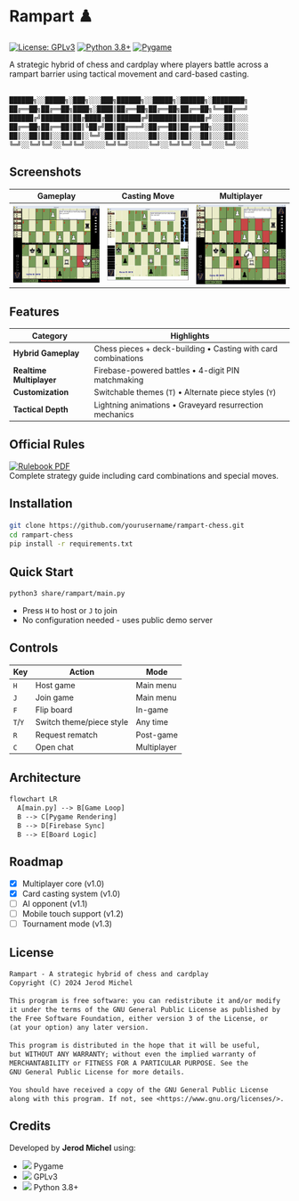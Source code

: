 # Rampart ♟️

[![License: GPLv3](https://img.shields.io/badge/License-GPLv3-blue.svg)](https://www.gnu.org/licenses/gpl-3.0) 
[![Python 3.8+](https://img.shields.io/badge/Python-3.8+-blue.svg)](https://www.python.org/) 
[![Pygame](https://img.shields.io/badge/Pygame-2.5+-red.svg)](https://www.pygame.org)

A strategic hybrid of chess and cardplay where players battle across a rampart barrier using tactical movement and card-based casting.

```text

██████╗░░█████╗░███╗░░░███╗██████╗░░█████╗░██████╗░████████╗
██╔══██╗██╔══██╗████╗░████║██╔══██╗██╔══██╗██╔══██╗╚══██╔══╝
██████╔╝███████║██╔████╔██║██████╔╝███████║██████╔╝░░░██║░░░
██╔══██╗██╔══██║██║╚██╔╝██║██╔═══╝░██╔══██║██╔══██╗░░░██║░░░
██║░░██║██║░░██║██║░╚═╝░██║██║░░░░░██║░░██║██║░░██║░░░██║░░░
╚═╝░░╚═╝╚═╝░░╚═╝╚═╝░░░░░╚═╝╚═╝░░░░░╚═╝░░╚═╝╚═╝░░╚═╝░░░╚═╝░░░
```

## Screenshots

| Gameplay | Casting Move | Multiplayer |
|----------|--------------|-------------|
| <img src="share/rampart/assets/images/screenshots/screen2.png" width="300"> | <img src="share/rampart/assets/images/screenshots/screen1.png" width="300"> | <img src="share/rampart/assets/images/screenshots/screen3.png" width="300"> |

## Features
| Category                 | Highlights                                                                 |
|--------------------------|----------------------------------------------------------------------------|
| **Hybrid Gameplay**      | Chess pieces + deck-building • Casting with card combinations              |
| **Realtime Multiplayer** | Firebase-powered battles • 4-digit PIN matchmaking                         |
| **Customization**        | Switchable themes (`T`) • Alternate piece styles (`Y`)                     |
| **Tactical Depth**       | Lightning animations • Graveyard resurrection mechanics                    |

## Official Rules
[![Rulebook PDF](https://img.shields.io/badge/Download-Rulebook-blue)](https://osf.io/a3cfz)  
Complete strategy guide including card combinations and special moves.

## Installation
```bash
git clone https://github.com/yourusername/rampart-chess.git
cd rampart-chess
pip install -r requirements.txt
```

## Quick Start
```bash
python3 share/rampart/main.py
```
- Press `H` to host or `J` to join
- No configuration needed - uses public demo server

## Controls
| Key       | Action                          | Mode           |
|-----------|---------------------------------|----------------|
| `H`       | Host game                       | Main menu      |
| `J`       | Join game                       | Main menu      | 
| `F`       | Flip board                      | In-game        |
| `T`/`Y`   | Switch theme/piece style        | Any time       |
| `R`       | Request rematch                 | Post-game      |
| `C`       | Open chat                       | Multiplayer    |

## Architecture
```mermaid
flowchart LR
  A[main.py] --> B[Game Loop]
  B --> C[Pygame Rendering]
  B --> D[Firebase Sync]
  B --> E[Board Logic]
```

## Roadmap
- [x] Multiplayer core (v1.0)
- [x] Card casting system (v1.0)
- [ ] AI opponent (v1.1)
- [ ] Mobile touch support (v1.2)
- [ ] Tournament mode (v1.3)

## License
```text
Rampart - A strategic hybrid of chess and cardplay
Copyright (C) 2024 Jerod Michel

This program is free software: you can redistribute it and/or modify
it under the terms of the GNU General Public License as published by
the Free Software Foundation, either version 3 of the License, or
(at your option) any later version.

This program is distributed in the hope that it will be useful,
but WITHOUT ANY WARRANTY; without even the implied warranty of
MERCHANTABILITY or FITNESS FOR A PARTICULAR PURPOSE. See the
GNU General Public License for more details.

You should have received a copy of the GNU General Public License
along with this program. If not, see <https://www.gnu.org/licenses/>.
```

## Credits
Developed by **Jerod Michel** using:
- <img src="https://www.pygame.org/favicon.ico" width=16> Pygame
- <img src="https://www.gnu.org/graphics/gplv3-88x31.png" width=16> GPLv3
- <img src="https://www.python.org/static/favicon.ico" width=16> Python 3.8+

<!-- CacheBuster 1752523062 -->
<!-- LastUpdated: 2025-07-14 12:58:05 -->
